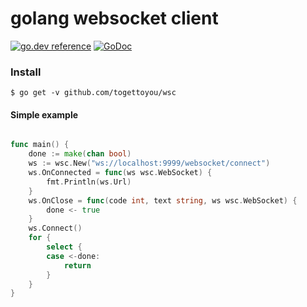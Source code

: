 # golang websocket client
[![go.dev reference](https://img.shields.io/badge/go.dev-reference-007d9c?logo=go&logoColor=white&style=flat-square)](https://pkg.go.dev/github.com/togettoyou/wsc)
[![GoDoc](https://godoc.org/github.com/togettoyou/wsc?status.svg)](https://godoc.org/github.com/togettoyou/wsc)

### Install

```
$ go get -v github.com/togettoyou/wsc
```
#### Simple example

``` go

func main() {
	done := make(chan bool)
	ws := wsc.New("ws://localhost:9999/websocket/connect")
	ws.OnConnected = func(ws wsc.WebSocket) {
		fmt.Println(ws.Url)
	}
	ws.OnClose = func(code int, text string, ws wsc.WebSocket) {
		done <- true
	}
	ws.Connect()
	for {
		select {
		case <-done:
			return
		}
	}
}
```
